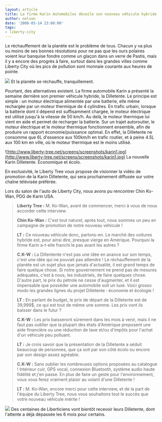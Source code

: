 ```yaml
---
layout: article
title: La firme Karin Automobiles dévoile son nouveau véhicule hybride.
author: nelson
date: '2008-03-14 23:00:00'
tags:
- liberty-city
---
```


Le réchauffement de la planète est le problème de tous. Chacun y va plus ou moins de ses bonnes résolutions pour ne pas que les ours polaires voient leur banquise fondre comme un glaçon dans un verre de Pastis, mais il y a encore des progrès à faire, surtout dans les grandes villes comme Liberty City où les pics de pollution sont monnaie courante aux heures de pointe.

![](http://www.liberty-tree.net/screens/screenshots/karin2.jpg) 
Et la planète se réchauffe, tranquillement.

Pourtant, des alternatives existent. La firme automobile Karin a présenté la semaine dernière son premier véhicule hybride, la Dilletente. Le principe est simple : un moteur électrique alimentée par une batterie, elle même rechargée par un moteur thermique de 4 cylindres. En trafic urbain, lorsque la batterie dont il dépend est suffisamment chargée, le moteur électrique est utilisé jusqu'à la vitesse de 50 km/h. Au delà, le moteur thermique lui vient en aide et permet de recharger la batterie. Sur un trajet autoroutier, le moteur électrique et le moteur thermique fonctionnent ensemble, afin de produire un rapport économie/puissance optimal. En effet, la Dilletente ne consomme que 6L d'essence aux 100km/h en trafic routier, et à peine 4.5L aux 100 km en ville, où le moteur thermique est le moins utilisé.

![http://www.liberty-tree.net/screens/screenshots/karin1.jpg](http://www.liberty-tree.net/screens/screenshots/karin1.jpg) 
La nouvelle Karin Dilletente. Économique et écolo.

En exclusivité, le Liberty Tree vous propose de visionner la vidéo de promotion de la Karin Dilletente, qui sera prochainement diffusée sur votre chaîne télévisée préférée.

Lors du salon de l'auto de Liberty City, nous avons pu rencontrer Chin Ko-Wan, PDG de Karin USA.

> **Liberty Tree :** M. Ko-Wan, avant de commencer, merci à vous de nous accorder cette interview.
> 
> **Chin Ko-Wan :** C'est tout naturel, après tout, nous sommes un peu en campagne de promotion de notre nouveau véhicule !
> 
> **LT :** Ce nouveau véhicule donc, parlons-en. Le marché des voitures hybride est, pour ainsi dire, presque vierge en Amérique. Pourquoi la firme Karin a-t-elle franchi le pas avant les autres ?
> 
> **C.K-W :** La Dillentente n'est pas une idée en avance sur son temps, c'est une idée qui ne pouvait pas attendre ! Le réchauffement de la planète est un sujet plus que jamais d'actualité, il est grand temps de faire quelque chose. Si notre gouvernement ne prend pas de mesures adéquates, c'est à nous, les industriels, de faire quelques chose. D'autre part, le prix du pétrole ne cesse d'augmenter, et il est impensable que posséder une automobile soit un luxe. Voici grosso modo les grandes lignes du projet Dilletente : économie et écologie !
> 
> **LT :** En parlant de budget, le prix de départ de la Dilletente est de 39,999$, ce qui est tout de même une somme. Les prix vont ils baisser dans le futur ?
> 
> **C.K-W :** Les prix baisseront sûrement dans les mois à venir, mais il ne faut pas oublier que la plupart des états d'Amérique proposent une aide financière ou une réduction de taxe et/ou d'impôts pour l'achat d'un véhicule peu polluant.
> 
> **LT :** Je crois savoir que la présentation de la Dilletente a séduit beaucoup de personnes, que ça soit par son côté écolo ou encore par son design assez agréable.
> 
> **C.K-W :** Sans oublier les nombreuses options proposées au catalogue ! Intérieur cuir, GPS vocal, connexion Bluetooth, système audio haute fidélité et j'en passe. En plus de faire un geste pour l'environnement, vous vous ferez vraiment plaisir au volant d'une Dilletente !
> 
> **LT :** M. Ko-Wan, encore merci pour cette interview, et de la part de l'équipe du Liberty Tree, nous vous souhaitons tout le succès que votre nouveau véhicule mérite !

![](http://www.liberty-tree.net/screens/screenshots/karin3.jpg) 
Des centaines de Liberticiens vont bientôt recevoir leurs Dilletente, dont l'attente a déjà dépassée les 6 mois pour certains.

<!--kg-card-end: markdown-->
